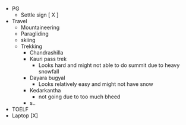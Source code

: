 - PG
	- Settle sign [ X ]
- Travel
	- Mountaineering 
	- Paragliding
	- skiing 
	- Trekking
		- Chandrashilla
		- Kauri pass trek
			- Looks hard and might not able to do summit due to heavy snowfall
		- Dayara bugyal
			- Looks relatively easy and might not have snow
		- Kedarkantha 
			- not going due to too much bheed
		- s..
- TOELF
- Laptop [X]